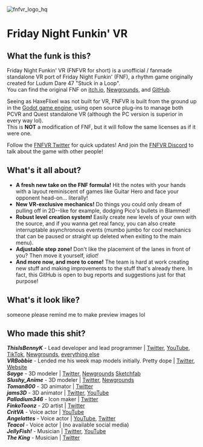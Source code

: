![fnfvr_logo_hq](https://user-images.githubusercontent.com/65842636/130180794-90aa3cc3-7e01-43f3-b9ca-b477e7caf14e.png)

# Friday Night Funkin' VR
## What the funk is this?
Friday Night Funkin' VR (FNFVR for short) is a unofficial / fanmade standalone VR port of Friday Night Funkin' (FNF), a rhythm game originally created for Ludum Dare 47 "Stuck in a Loop".  
You can find the original FNF on [itch.io](https://ninja-muffin24.itch.io/funkin), [Newgrounds](https://www.newgrounds.com/portal/view/770371), and [GitHub](https://github.com/ninjamuffin99/Funkin).  
  
Seeing as HaxeFlixel was not built for VR, FNFVR is built from the ground up in the [Godot game engine](https://godotengine.org/), using open source plug-ins to manage both PCVR and Quest standalone VR (although the PC version is superior in every way lol).  
This is **NOT** a modification of FNF, but it will follow the same licenses as if it were one.  

Follow the [FNFVR Twitter](https://twitter.com/FunkinVR) for quick updates!
And join the [FNFVR Discord](discord.gg/fnfvr) to talk about the game with other people!
  
## What's it all about?
* **A fresh new take on the FNF formula!** Hit the notes with your hands with a layout reminiscent of games like Guitar Hero and face your opponent head-on... literally!  
* **New VR-exclusive mechanics!** Do things you could only dream of pulling off in 2D--like for example, dodging Pico's bullets in Blammed!  
* **Robust level creation system!** Easily create new levels of your own with the source, and if you wanna get real fancy, you can also create interruptable asynchronous events (mumbo jumbo for cool mechanics that can be paused or straight up deleted when exiting to the main menu).  
* **Adjustable step zone!** Don't like the placement of the lanes in front of you? Then move it yourself, *idiot!*  
* **And more now, and more to come!** The team is hard at work creating new stuff and making improvements to the stuff that's already there. In fact, this GitHub is open to bug reports and suggestions just for that purpose!  
  
## What's it look like?
someone please remind me to make preview images lol  
  
## Who made this shit?
***ThisIsBennyK*** - Lead developer and lead programmer | [Twitter](https://twitter.com/ThisIsBennyK), [YouTube](https://www.youtube.com/channel/UCu7zwXQxp4rHmGhW9Dmulkg), [TikTok](https://www.tiktok.com/@this.is.bennyk), [Newgrounds](https://thisisbennyk.newgrounds.com/), [everything else](https://linktr.ee/ThisIsBennyK)  
***VRBobbie*** - Lended me his week map models initially. Pretty dope | [Twitter](https://twitter.com/VRBobbie), [Website](https://bobbie.dev/)  
***Sayge*** - 3D modeler | [Twitter](https://twitter.com/Sayge4780), [Newgrounds](https://sayge478.newgrounds.com/) [Sketchfab](https://sketchfab.com/Sayge478)  
***Slushy_Anime*** - 3D modeler | [Twitter](https://twitter.com/Slushy_Anime), [Newgrounds](https://sloosher.newgrounds.com/)  
***Toman800*** - 3D animator | [Twitter](https://twitter.com/Toman800)  
***jams3D*** - 3D animator | [Twitter](https://twitter.com/jams3d), [YouTube](https://www.youtube.com/channel/UCGWKb8RasWQL9px5lkzZluA)  
***Palladium346*** - Icon maker | [Twitter](https://twitter.com/Palladium346)  
***FinkoToonz*** - 2D artist | [Twitter](https://twitter.com/FinkoToonz)  
***CritVA*** - Voice actor | [YouTube](https://www.youtube.com/user/CreepaBeepa)  
***Angelattes*** - Voice actor | [YouTube](https://www.youtube.com/channel/UCOFxK5IPOnQoiduP0Bm_Xog), [Twitter](https://twitter.com/angelattesart)  
***Teacol*** - Voice actor | (no available social media)  
***JellyFish!*** - Musician | [Twitter](https://twitter.com/JellyFishEdm), [YouTube](https://www.youtube.com/channel/UCVgVvwOzvsR8pRwVy316SyA)  
***The King*** - Musician | [Twitter](https://twitter.com/TheKing66069388)  
